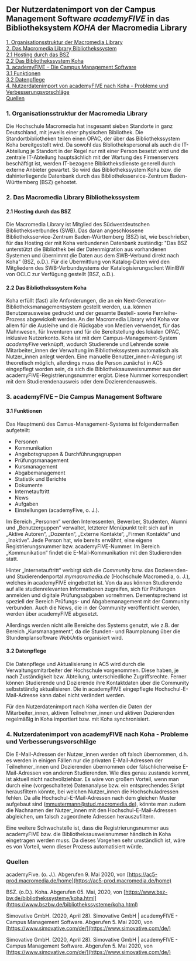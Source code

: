 
## Der Nutzerdatenimport von der Campus Management Software *academyFIVE* in das Bibliotheksystem *KOHA* der Macromedia Library

[1. Organisationsstruktur der Macromedia Library](#macromedialibrary)  
[2. Das Macromedia Library Bibliothekssystem](#Bibliothekssystem)  
    [2.1 Hosting durch das BSZ](#Hosting)    
    [2.2 Das Bibliothekssystem Koha](#Koha)      
[3. academyFIVE – Die Campus Management Software](#academyFIVE)     
    [3.1 Funktionen](#Funktionen)         
    [3.2 Datenpflege](#Datenpflege)     
[4. Nutzerdatenimport von academyFIVE nach Koha - Probleme und Verbesserungsvorschläge](#Nutzerdatenimport)      
[Quellen](#Quellen) 


### 1. Organisationsstruktur der Macromedia Library <a name="macromedialibrary" /></a>

Die Hochschule Macromedia hat insgesamt sieben Standorte in ganz Deutschland, mit jeweils einer physischen Bibliothek. Die Standortbibliotheken teilen einen OPAC, der über das Bibliothekssystem Koha bereitgestellt wird. Da sowohl das Bibliothekspersonal als auch die IT-Abteilung je Standort in der Regel nur mit einer Person besetzt wird und die zentrale IT-Abteilung hauptsächlich mit der Wartung des Firmenservers beschäftigt ist, werden IT-bezogene Bibliotheksdienste generell durch externe Anbieter gewartet. So wird das Bibliothekssystem Koha bzw. die dahinterliegende Datenbank durch das Bibliotheksservice-Zentrum Baden-Württemberg (BSZ) gehostet. 
  
### 2. Das Macromedia Library Bibliothekssystem <a name="Bibliothekssystem" /></a>

   #### 2.1 Hosting durch das BSZ <a name="Hosting" /></a>

Die Macromedia Library ist Mitglied des Südwestdeutschen Bibliotheksverbundes (SWB). Das daran angeschlossene Bibliotheksservice-Zentrum Baden-Württemberg (BSZ) ist, wie beschrieben, für das Hosting der mit Koha verbundenen Datenbank zuständig: "Das BSZ unterstützt die Bibliothek bei der Datenmigration aus vorhandenen Systemen und übernimmt die Daten aus dem SWB-Verbund direkt nach Koha" (BSZ, o.D.). Für die Übermittlung von Katalog-Daten wird den Mitgliedern des SWB-Verbundsystems der Katalogisierungsclient WinIBW von OCLC zur Verfügung gestellt (BSZ, o.D.).   
   
   #### 2.2 Das Bibliothekssystem Koha <a name="Koha" /></a>

Koha erfüllt (fast) alle Anforderungen, die an ein Next-Generation-Bibliotheksmanagementsystem gestellt werden, u.a. können Benutzerausweise gedruckt und der gesamte Bestell- sowie Fernleihe-Prozess abgewickelt werden. An der Macromedia Library wird Koha vor allem für die Ausleihe und die Rückgabe von Medien verwendet, für das Mahnwesen, für Inventuren und für die Bereitstellung des lokalen OPAC, inklusive Nutzerkonto. Koha ist mit dem Campus-Management-System *academyFive* verknüpft, wodurch Studierende und Lehrende sowie Mitarbeiter_innen der Verwaltung im Bibliothekssystem automatisch als Nutzer_innen anlegt werden. Eine manuelle Benutzer_innen-Anlegung ist theoretisch möglich, allerdings muss die Person zunächst in AC5 eingepflegt worden sein, da sich die Bibliotheksausweisnummer aus der academyFIVE-Registrierungsnummer ergibt. Diese Nummer korrespondiert mit dem Studierendenausweis oder dem Dozierendenausweis. 

### 3. academyFIVE – Die Campus Management Software <a name="academyFIVE" /></a>

   #### 3.1 Funktionen  <a name="Funktionen"></a>
   
   Das Hauptmenü des Camus-Management-Systems ist folgendermaßen aufgeteilt:
-	Personen
-	Kommunikation
-	Angebotsgruppen & Durchführungsgruppen
-	Prüfungsmanagement
-	Kursmanagement
-	Abgabemanagement
-	Statistik und Berichte
-	Dokumente
-	Internetauftritt
-	News
-	Aufgaben
-	Einstellungen (academyFive, o. J.). 

Im Bereich „Personen“ werden Interessenten, Bewerber, Studenten, Alumni und „Benutzerguppen“ verwaltet, letzterer Menüpunkt teilt sich auf in „Aktive Autoren“, „Dozenten“, „Externe Kontakte“, „Firmen Kontakte“ und „Inaktive“. Jede Person hat, wie bereits erwähnt, eine eigene Registrierungsnummer bzw. academyFIVE-Nummer. Im Bereich „Kommunikation“ findet die E-Mail-Kommunikation mit den Studierenden statt.

Hinter „Internetauftritt“ verbirgt sich die *Community* bzw. das Dozierenden- und Studierendenportal *mymacromedia.de* (Hochschule Macromedia, o. J.), welches in academyFIVE eingebettet ist. Von da aus können Studierende auf alle studienrelevanten Informationen zugreifen, sich für Prüfungen anmelden und digitale Prüfungsabgaben vornehmen. Dementsprechend ist speziell der Bereich Prüfungs- und Abgabemanagement mit der Community verbunden. Auch die News, die in der Community veröffentlicht werden, werden über academyFIVE abgesetzt.

Allerdings werden nicht alle Bereiche des Systems genutzt, wie z.B. der Bereich „Kursmanagement“, da die Stunden- und Raumplanung über die Stundenplansoftware *WebUntis* organisiert wird.
   
   #### 3.2 Datenpflege <a name="Datenpflege" /></a>

Die Datenpflege und Aktualisierung in AC5 wird durch die Verwaltungsmitarbeiter der Hochschule vorgenommen. Diese haben, je nach Zuständigkeit bzw. Abteilung, unterschiedliche Zugriffsrechte. Ferner können Studierende und Dozierende ihre Kontaktdaten über die Community selbstständig aktualisieren. Die in academyFIVE eingepflegte Hochschul-E-Mail-Adresse kann dabei nicht verändert werden.

Für den Nutzerdatenimport nach Koha werden die Daten der Mitarbeiter_innen, aktiven Teilnehmer_innen und aktiven Dozierenden regelmäßig in Koha importiert bzw. mit Koha synchronisiert.

### 4. Nutzerdatenimport von academyFIVE nach Koha - Probleme und Verbesserungsvorschläge <a name="Nutzerdatenimport" /></a>

Die E-Mail-Adressen der Nutzer_innen werden oft falsch übernommen, d.h. es werden in einigen Fällen nur die privaten E-Mail-Adressen der Teilnehmer_innen und Dozierenden übernommen oder fälschlicherweise E-Mail-Adressen von anderen Studierenden. Wie dies genau zustande kommt, ist aktuell nicht nachvollziehbar. Es wäre von großem Vorteil, wenn man durch eine (vorgeschaltete) Datenanalyse bzw. ein entsprechendes Skript herausfiltern könnte, bei welchen Nutzer_innen die Hochschuladressen fehlen. Da alle Hochschul-E-Mail-Adressen nach dem gleichen Muster aufgebaut sind (mmustermann@stud.macromedia.de), könnte man zudem die Nachnamen der Nutzer_innen mit den Hochschul-E-Mail-Adressen abgleichen, um falsch zugeordnete Adressen herauszufiltern. 

Eine weitere Schwachstelle ist, dass die Registrierungsnummer aus academyFIVE bzw. die Bibliotheksausweisnummer händisch in Koha eingetragen werden muss. Da dieses Vorgehen sehr umständlich ist, wäre es von Vorteil, wenn dieser Prozess automatisiert würde. 

### Quellen <a name="Quellen" /></a>

academyFive. (o. J.). Abgerufen 9. Mai 2020, von [https://ac5-prod.macromedia.de/home](https://ac5-prod.macromedia.de/home)

BSZ. (o.D.). Koha. Abgerufen 05. Mai, 2020, von [https://www.bsz-bw.de/bibliothekssysteme/koha.html](https://www.bszbw.de/bibliothekssysteme/koha.html) 

Simovative GmbH. (2020, April 28). Simovative GmbH | academyFIVE - Campus Management Software. Abgerufen 5. Mai 2020, von [https://www.simovative.com/de/](https://www.simovative.com/de/) 

Simovative GmbH. (2020, April 28). Simovative GmbH | academyFIVE - Campus Management Software. Abgerufen 5. Mai 2020, von [https://www.simovative.com/de/](https://www.simovative.com/de/)



  
